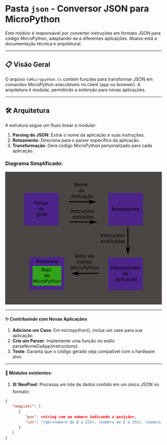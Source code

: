 # Pasta `json` - Conversor JSON para MicroPython

Este módulo é responsável por converter instruções em formato JSON para código MicroPython, adaptando-se a diferentes aplicações. Abaixo está a documentação técnica e arquitetural.

---

## 📋 Visão Geral
O arquivo `toMicropython.ts` contém funções para transformar JSON em comandos MicroPython executáveis no client (app ou browser). A arquitetura é modular, permitindo a extensão para novas aplicações.

---

## 🛠️ Arquitetura
A estrutura segue um fluxo linear e modular:
1. **Parsing do JSON**: Extrai o nome da aplicação e suas instruções.
2. **Roteamento**: Direciona para o parser específico da aplicação.
3. **Transformação**: Gera código MicroPython personalizado para cada aplicação.

### Diagrama Simplificado:
![Representação visual da arquitetura](arquiteturaJson.png "Representação visual da arquitetura")

---
#### ✨ Contribuindo com Novas Aplicações

1. **Adicione um Caso**: Em micropython(), inclua um case para sua aplicação.
2. **Crie um Parser**: Implemente uma função no estilo parseNomeDaApp(instructions).
3. **Teste**: Garanta que o código gerado seja compatível com o hardware alvo.

---
#### 📲 Módulos existentes:
1. 🟦 **NeoPixel**: Processa um lote de dados contido em um único JSON no formato:
``` json
{
   "neopixel": [
      {
         "pos": <string com um número indicando a posição>,
         "cor": "rgb(<número de 0 a 255>, <número de 0 a 255>, <número de 0 a 255>)"
      }
   ]
}
```
